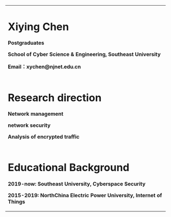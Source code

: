 <table border="0">
  <tr>
    <td width="100%">
      <h1>Xiying Chen</h1>
      <p><b>Postgraduates</b></p>
      <p><b>School of Cyber Science & Engineering, Southeast University</b></p>
      <p><b>Email：xychen@njnet.edu.cn</b></p>      
    </td>       
  </tr>
  <tr>
  <td width="100%">
      <h1> Research direction</h1>  
      <p><b>Network management</b></p>
      <p><b>network security</b></p>
      <p><b>Analysis of encrypted traffic</b></p>      
    </td> 
  </tr>
  <tr>
    <td width="100%">
      <h1> Educational Background</h1>      
      <p><b>2019-now:     Southeast University,                     Cyberspace Security</b></p>
      <p><b>2015-2019:    NorthChina Electric Power University,     Internet of Things</b></p>
    </td> 
 </tr>
</table>

